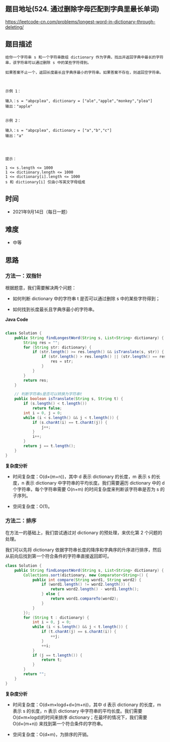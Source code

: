 
## 题目地址(524. 通过删除字母匹配到字典里最长单词)

https://leetcode-cn.com/problems/longest-word-in-dictionary-through-deleting/

## 题目描述

```
给你一个字符串 s 和一个字符串数组 dictionary 作为字典，找出并返回字典中最长的字符串，该字符串可以通过删除 s 中的某些字符得到。

如果答案不止一个，返回长度最长且字典序最小的字符串。如果答案不存在，则返回空字符串。

 

示例 1：

输入：s = "abpcplea", dictionary = ["ale","apple","monkey","plea"]
输出："apple"


示例 2：

输入：s = "abpcplea", dictionary = ["a","b","c"]
输出："a"


 

提示：

1 <= s.length <= 1000
1 <= dictionary.length <= 1000
1 <= dictionary[i].length <= 1000
s 和 dictionary[i] 仅由小写英文字母组成
```

## 时间

- 2021年9月14日（每日一题）

## 难度

- 中等

## 思路

### 方法一：双指针

根据题意，我们需要解决两个问题：

- 如何判断 dictionary 中的字符串 t 是否可以通过删除 s 中的某些字符得到；

- 如何找到长度最长且字典序最小的字符串。

**Java Code**

```java

class Solution {
    public String findLongestWord(String s, List<String> dictionary) {
        String res = "";
        for (String str: dictionary) {
            if (str.length() >= res.length() && isTranslate(s, str)) {
                if (str.length() > res.length() || (str.length() == res.length() && str.compareTo(res) < 0)) {
                    res = str;
                }
            }
        }
        return res;
    }

    // 判断字符串s是否可以转换为字符串t
    public boolean isTranslate(String s, String t) {
        if (s.length() < t.length())
            return false;
        int i = 0, j = 0;
        while (i < s.length() && j < t.length()) {
            if (s.charAt(i) == t.charAt(j)) {
                j++;
            }
            i++;
        }
        return j == t.length();
    }
}

```


**复杂度分析**

- 时间复杂度：O(d×(m+n))，其中 d 表示 dictionary 的长度，m 表示 s 的长度，n 表示 dictionary 中字符串的平均长度。我们需要遍历 dictionary 中的 d 个字符串，每个字符串需要 O(n+m) 的时间复杂度来判断该字符串是否为 s 的子序列。

- 空间复杂度：O(1)。

### 方法二：排序
在方法一的基础上，我们尝试通过对 dictionary 的预处理，来优化第 2 个问题的处理。

我们可以先将 dictionary 依据字符串长度的降序和字典序的升序进行排序，然后从前向后找到第一个符合条件的字符串直接返回即可。

```java
class Solution {
    public String findLongestWord(String s, List<String> dictionary) {
        Collections.sort(dictionary, new Comparator<String>() {
            public int compare(String word1, String word2) {
                if (word1.length() != word2.length()) {
                    return word2.length() - word1.length();
                } else {
                    return word1.compareTo(word2);
                }
            }
        });
        for (String t : dictionary) {
            int i = 0, j = 0;
            while (i < s.length() && j < t.length()) {
                if (t.charAt(j) == s.charAt(i)) {
                    ++j;
                }
                ++i;
            }
            if (j == t.length()) {
                return t;
            }
        }
        return "";
    }
}
```

**复杂度分析**

- 时间复杂度：O(d×m×logd+d×(m+n))，其中 d 表示 dictionary 的长度，m 表示 s 的长度，n 表示 dictionary 中字符串的平均长度。我们需要O(d×m×logd)的时间来排序 dictionary；在最坏的情况下，我们需要 O(d×(m+n)) 来找到第一个符合条件的字符串。

- 空间复杂度：O(d×m)，为排序的开销。
